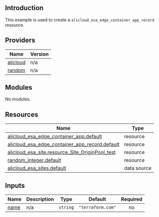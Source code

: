 ## Introduction

This example is used to create a `alicloud_esa_edge_container_app_record` resource.

<!-- BEGIN_TF_DOCS -->
## Providers

| Name | Version |
|------|---------|
| <a name="provider_alicloud"></a> [alicloud](#provider\_alicloud) | n/a |
| <a name="provider_random"></a> [random](#provider\_random) | n/a |

## Modules

No modules.

## Resources

| Name | Type |
|------|------|
| [alicloud_esa_edge_container_app.default](https://registry.terraform.io/providers/aliyun/alicloud/latest/docs/resources/esa_edge_container_app) | resource |
| [alicloud_esa_edge_container_app_record.default](https://registry.terraform.io/providers/aliyun/alicloud/latest/docs/resources/esa_edge_container_app_record) | resource |
| [alicloud_esa_site.resource_Site_OriginPool_test](https://registry.terraform.io/providers/aliyun/alicloud/latest/docs/resources/esa_site) | resource |
| [random_integer.default](https://registry.terraform.io/providers/hashicorp/random/latest/docs/resources/integer) | resource |
| [alicloud_esa_sites.default](https://registry.terraform.io/providers/aliyun/alicloud/latest/docs/data-sources/esa_sites) | data source |

## Inputs

| Name | Description | Type | Default | Required |
|------|-------------|------|---------|:--------:|
| <a name="input_name"></a> [name](#input\_name) | n/a | `string` | `"terraform.com"` | no |
<!-- END_TF_DOCS -->
